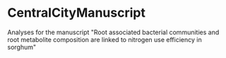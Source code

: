 # CentralCityManuscript
Analyses for the manuscript "Root associated bacterial communities and root metabolite composition are linked to nitrogen use efficiency in sorghum"

